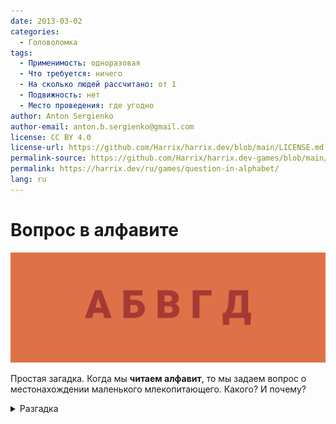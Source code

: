 ```yaml
---
date: 2013-03-02
categories:
  - Головоломка
tags:
  - Применимость: одноразовая
  - Что требуется: ничего
  - На сколько людей рассчитано: от 1
  - Подвижность: нет
  - Место проведения: где угодно
author: Anton Sergienko
author-email: anton.b.sergienko@gmail.com
license: CC BY 4.0
license-url: https://github.com/Harrix/harrix.dev/blob/main/LICENSE.md
permalink-source: https://github.com/Harrix/harrix.dev-games/blob/main/question-in-alphabet/question-in-alphabet.md
permalink: https://harrix.dev/ru/games/question-in-alphabet/
lang: ru
---
```


# Вопрос в алфавите

![Featured image](featured-image.svg)

Простая загадка. Когда мы **читаем алфавит**, то мы задаем вопрос о местонахождении маленького млекопитающего. Какого? И почему?

<details>
<summary>Разгадка</summary>

Ёж. А вопрос звучит так: «**Где ёж?**». Посмотрите на алфавит: `абв ГДЕ ЁЖ зийклмно`.

</details>
